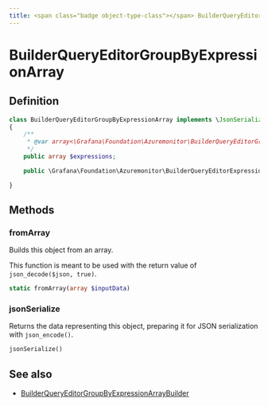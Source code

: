 ```yaml
---
title: <span class="badge object-type-class"></span> BuilderQueryEditorGroupByExpressionArray
---
```

# <span class="badge object-type-class"></span> BuilderQueryEditorGroupByExpressionArray

## Definition

```php
class BuilderQueryEditorGroupByExpressionArray implements \JsonSerializable
{
    /**
     * @var array<\Grafana\Foundation\Azuremonitor\BuilderQueryEditorGroupByExpression>
     */
    public array $expressions;

    public \Grafana\Foundation\Azuremonitor\BuilderQueryEditorExpressionType $type;

}
```
## Methods

### <span class="badge object-method"></span> fromArray

Builds this object from an array.

This function is meant to be used with the return value of `json_decode($json, true)`.

```php
static fromArray(array $inputData)
```

### <span class="badge object-method"></span> jsonSerialize

Returns the data representing this object, preparing it for JSON serialization with `json_encode()`.

```php
jsonSerialize()
```

## See also

 * <span class="badge builder"></span> [BuilderQueryEditorGroupByExpressionArrayBuilder](./builder-BuilderQueryEditorGroupByExpressionArrayBuilder.md)
